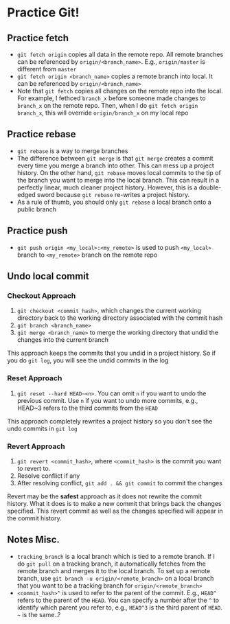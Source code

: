 # Practice Git!

## Practice fetch
* `git fetch origin` copies all data in the remote repo. All remote branches can be referenced by `origin/<branch_name>`. E.g., `origin/master` is different from `master`
* `git fetch origin <branch_name>` copies a remote branch into local. It can be referenced by `origin/<branch_name>`
* Note that `git fetch` copies all changes on the remote repo into the local. For example, I fethced `branch_x` before someone made changes to `branch_x` on the remote repo. Then, when I do `git fetch origin branch_x`, this will override `origin/branch_x` on my local repo

## Practice rebase
* `git rebase` is a way to merge branches
* The difference between `git merge` is that `git merge` creates a commit every time you merge a branch into other. This can mess up a project history. On the other hand, `git rebase` moves local commits to the tip of the branch you want to merge into the local branch. This can result in a perfectly linear, much cleaner project history. However, this is a double-edged sword because `git rebase` re-writes a project history. 
* As a rule of thumb, you should only `git rebase` a local branch onto a public branch 

## Practice push
* `git push origin <my_local>:<my_remote>` is used to push `<my_local>` branch to `<my_remote>` branch on the remote repo

## Undo local commit

### Checkout Approach
1. `git checkout <commit_hash>`, which changes the current working directory back to the working directory associated with the commit hash
1. `git branch <branch_name>` 
1. `git merge <branch_name>` to merge the working directory that undid the changes into the current branch

This approach keeps the commits that you undid in a project history. So if you do `git log`, you will see the undid commits in the log 

### Reset Approach
1. `git reset --hard HEAD~<n>`. You can omit `n` if you want to undo the previous commit. Use `n` if you want to undo more commits, e.g., HEAD~3 refers to the third commits from the `HEAD`

This approach completely rewrites a project history so you don't see the undo commits in `git log`

### Revert Approach
1. `git revert <commit_hash>`, where `<commit_hash>` is the commit you want to revert to.
1. Resolve conflict if any
1. After resolving conflict, `git add . && git commit` to commit the changes

Revert may be the **safest** approach as it does not rewrite the commit history. What it does is to make a new commit that brings back the changes specified. This revert commit as well as the changes specified will appear in the commit history.

## Notes Misc.
* `tracking_branch` is a local branch which is tied to a remote branch. If I do `git pull` on a tracking branch, it automatically fetches from the remote branch and merges it to the local branch. To set up a remote branch, use `git branch -u origin/<remote_branch>` on a local branch that you want to be a tracking branch for `origin/<remote_branch>`
* `<commit_hash>^` is used to refer to the parent of the commit. E.g., `HEAD^` refers to the parent of the `HEAD`. You can specify a number after the `^` to identify which parent you refer to, e.g., `HEAD^3` is the third parent of `HEAD`. `~` is the same..?


